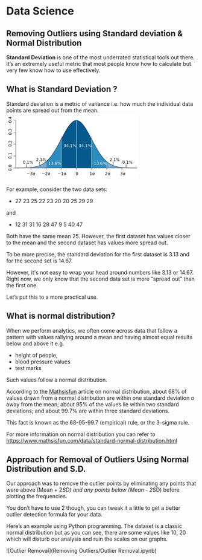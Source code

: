 # Data Science

## Removing Outliers using Standard deviation & Normal Distribution

**Standard Deviation** is one of the most underrated statistical tools out there. It’s an extremely useful metric that most people know how to calculate but very few know how to use effectively.

## What is Standard Deviation ?
Standard deviation is a metric of variance i.e. how much the individual data points are spread out from the mean.
![title](std-dev-normal.jpg)

For example, consider the two data sets:


* 27 23 25 22 23 20 20 25 29 29
 
and

* 12 31 31 16 28 47 9 5 40 47
 
Both have the same mean 25. However, the first dataset has values closer to the mean and the second dataset has values more spread out.

To be more precise, the standard deviation for the first dataset is 3.13 and for the second set is 14.67.

However, it's not easy to wrap your head around numbers like 3.13 or 14.67. Right now, we only know that the second data set is more “spread out” than the first one.

Let’s put this to a more practical use.

## What is normal distribution?
 
When we perform analytics, we often come across data that follow a pattern with values rallying around a mean and having almost equal results below and above it e.g.

* height of people,
* blood pressure values
* test marks

Such values follow a normal distribution.

According to the [Mathsisfun](https://www.mathsisfun.com/data/standard-normal-distribution.html) article on normal distribution, about 68% of values drawn from a normal distribution are within one standard deviation σ away from the mean; about 95% of the values lie within two standard deviations; and about 99.7% are within three standard deviations.

This fact is known as the 68-95-99.7 (empirical) rule, or the 3-sigma rule.

For more information on normal distribution you can refer to https://www.mathsisfun.com/data/standard-normal-distribution.html


## Approach for Removal of Outliers Using Normal Distribution and S.D.

Our approach was to remove the outlier points by eliminating any points that were above (Mean + 2*SD) and any points below (Mean - 2*SD) before plotting the frequencies.

You don’t have to use 2 though, you can tweak it a little to get a better outlier detection formula for your data.

Here’s an example using Python programming. The dataset is a classic normal distribution but as you can see, there are some values like 10, 20 which will disturb our analysis and ruin the scales on our graphs.

![Outlier Removal](Removing Outliers/Outlier Removal.ipynb)


